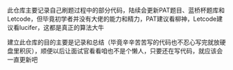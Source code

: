 此仓库主要记录自己刷题过程中的部分代码，陆续会更新PAT题目、蓝桥杯题库和Letcode，但毕竟初学者并没有大佬的能力和精力，PAT建议看柳神，Letcode建议看lucifer，这都是真正的算法大牛

建立此仓库的目的主要是记录和总结（毕竟辛辛苦苦写的代码也不忍心写完就放硬盘里积灰），顺便以后让面试官看看咱也不是个懒人，只要还在写代码，就应该会一直更新吧
